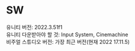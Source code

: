 # SW
유니티 버전: 2022.3.51f1  
유니티 다운받아야 할 것: Input System, Cinemachine  
비주얼 스튜디오 버전: 가장 최근 버전(현재 2022 17.11.5)
